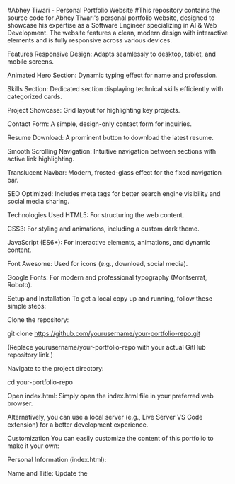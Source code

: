 #Abhey Tiwari - Personal Portfolio Website
#This repository contains the source code for Abhey Tiwari's personal portfolio website, designed to showcase his expertise as a Software Engineer specializing in AI & Web Development. The website features a clean, modern design with interactive elements and is fully responsive across various devices.

Features
Responsive Design: Adapts seamlessly to desktop, tablet, and mobile screens.

Animated Hero Section: Dynamic typing effect for name and profession.

Skills Section: Dedicated section displaying technical skills efficiently with categorized cards.

Project Showcase: Grid layout for highlighting key projects.

Contact Form: A simple, design-only contact form for inquiries.

Resume Download: A prominent button to download the latest resume.

Smooth Scrolling Navigation: Intuitive navigation between sections with active link highlighting.

Translucent Navbar: Modern, frosted-glass effect for the fixed navigation bar.

SEO Optimized: Includes meta tags for better search engine visibility and social media sharing.

Technologies Used
HTML5: For structuring the web content.

CSS3: For styling and animations, including a custom dark theme.

JavaScript (ES6+): For interactive elements, animations, and dynamic content.

Font Awesome: Used for icons (e.g., download, social media).

Google Fonts: For modern and professional typography (Montserrat, Roboto).

Setup and Installation
To get a local copy up and running, follow these simple steps:

Clone the repository:

git clone https://github.com/yourusername/your-portfolio-repo.git

(Replace yourusername/your-portfolio-repo with your actual GitHub repository link.)

Navigate to the project directory:

cd your-portfolio-repo

Open index.html:
Simply open the index.html file in your preferred web browser.

Alternatively, you can use a local server (e.g., Live Server VS Code extension) for a better development experience.

Customization
You can easily customize the content of this portfolio to make it your own:

Personal Information (index.html):

Name and Title: Update the <title> tag in the <head> and the names array in the <script> block for the typing animation.

About Me Description: Edit the paragraphs within the <div class="profile-bio"> to reflect your background and aspirations.

Contact Information: Update email in the footer mailto: link.

Social Media Links: Modify the href attributes in the footer .social-icons section with your LinkedIn, GitHub, and other profiles.

Profile Image (index.html):

Replace https://placehold.co/600x800/1a1a1a/f0f0f0?text=Your+Image+Here with the URL to your actual professional profile image. It's recommended to host your image and use its direct URL.

Resume Download Link (index.html):

Locate the <a> tag with class="btn btn-download-resume".

Change href="resume 3.pdf" to the correct path and filename of your resume. Ensure your resume PDF file is in the same directory as index.html or provide the correct relative/absolute path.

You can also update the download attribute to change the default downloaded filename (e.g., download="YourName_Resume.pdf").

Skills Section (index.html):

Edit the <li> items within each <div class="skill-category"> to list your specific languages, frameworks, AI/ML concepts, web dev skills, and tools.

Projects Section (index.html):

Modify the <h3> and <p> tags within each <div class="project-card"> to describe your projects.

Update the href attribute of the <a> tags with class="project-link" to link to your project repositories or live demos.

SEO & Open Graph Tags (index.html - in <head>):

Update meta name="description" and meta name="keywords" for better search engine optimization.

Crucially, update meta property="og:image" and meta property="og:url" with your specific website image and URL for accurate social media previews when shared.
